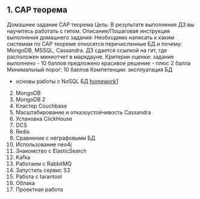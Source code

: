 ## 1. CAP теорема
Домашнее задание
CAP теорема
Цель:
В результате выполнения ДЗ вы научитесь работать с гитом.
Описание/Пошаговая инструкция выполнения домашнего задания:
Необходимо написать к каким системам по CAP теореме относятся перечисленные БД и почему:
MongoDB, MSSQL, Cassandra.
ДЗ сдается ссылкой на гит, где расположен миниотчет в маркдауне.
Критерии оценки:
задание выполнено - 10 баллов
предложено красивое решение - плюс 2 балла
Минимальный порог: 10 баллов
Компетенции:
эксплуатация БД
- основы работы с NoSQL БД
[homework1](https://github.com/ole-vep/otus_nosql/blob/main/1/hw1.md)

2. MongoDB	
3. MongoDB 2	
4. Кластер Couchbase	
5. Масштабирование и отказоустойчивость Cassandra	
6. Установка ClickHouse	
7. DCS	
8. Redis
9. Сравнение с неграфовыми БД
10. Использование neo4j
11. Знакомство с ElasticSearch
12. Kafka
13. Работаем с RabbitMQ
14. Запустить сервис S3
15. Работа с tarantool
16. Облака
17. Проектная работа